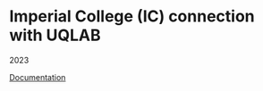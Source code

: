 # Imperial College (IC) connection with UQLAB

2023 

[Documentation](https://tkl17.github.io/ICFEPUQ/) 